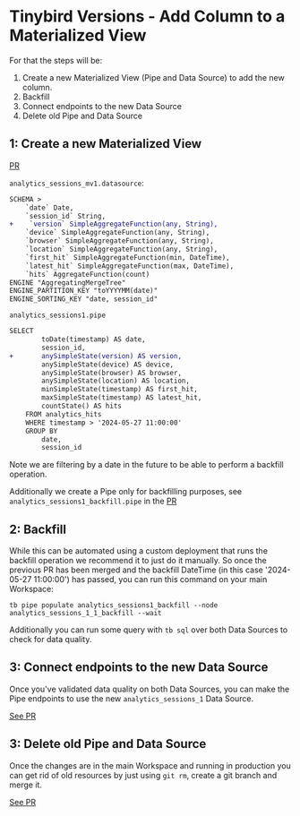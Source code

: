 # Tinybird Versions - Add Column to a Materialized View

For that the steps will be:

1. Create a new Materialized View (Pipe and Data Source) to add the new column.
2. Backfill
3. Connect endpoints to the new Data Source
4. Delete old Pipe and Data Source

## 1: Create a new Materialized View

[PR](https://github.com/tinybirdco/use-case-examples/pull/286)

`analytics_sessions_mv1.datasource`:
```diff
SCHEMA >
    `date` Date,
    `session_id` String,
+    `version` SimpleAggregateFunction(any, String),
    `device` SimpleAggregateFunction(any, String),
    `browser` SimpleAggregateFunction(any, String),
    `location` SimpleAggregateFunction(any, String),
    `first_hit` SimpleAggregateFunction(min, DateTime),
    `latest_hit` SimpleAggregateFunction(max, DateTime),
    `hits` AggregateFunction(count)
ENGINE "AggregatingMergeTree"
ENGINE_PARTITION_KEY "toYYYYMM(date)"
ENGINE_SORTING_KEY "date, session_id"
```

`analytics_sessions1.pipe`
```diff
SELECT
        toDate(timestamp) AS date,
        session_id,
+       anySimpleState(version) AS version,
        anySimpleState(device) AS device,
        anySimpleState(browser) AS browser,
        anySimpleState(location) AS location,
        minSimpleState(timestamp) AS first_hit,
        maxSimpleState(timestamp) AS latest_hit,
        countState() AS hits
    FROM analytics_hits
    WHERE timestamp > '2024-05-27 11:00:00'
    GROUP BY
        date,
        session_id
```

Note we are filtering by a date in the future to be able to perform a backfill operation.

Additionally we create a Pipe only for backfilling purposes, see `analytics_sessions1_backfill.pipe` in the [PR](https://github.com/tinybirdco/use-case-examples/pull/286)

## 2: Backfill

While this can be automated using a custom deployment that runs the backfill operation we recommend it to just do it manually. So once the previous PR has been merged and the backfill DateTime (in this case '2024-05-27 11:00:00') has passed, you can run this command on your main Workspace:

`tb pipe populate analytics_sessions1_backfill --node analytics_sessions_1_1_backfill --wait`

Additionally you can run some query with `tb sql` over both Data Sources to check for data quality.

## 3: Connect endpoints to the new Data Source

Once you've validated data quality on both Data Sources, you can make the Pipe endpoints to use the new `analytics_sessions_1` Data Source.

[See PR](https://github.com/tinybirdco/use-case-examples/pull/287)

## 3: Delete old Pipe and Data Source 

Once the changes are in the main Workspace and running in production you can get rid of old resources by just using `git rm`, create a git branch and merge it.

[See PR](https://github.com/tinybirdco/use-case-examples/pull/288)
